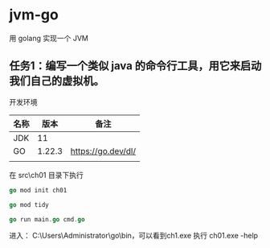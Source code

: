# jvm-go
用 golang 实现一个 JVM





## 任务1：编写一个类似 java 的命令行工具，用它来启动我们自己的虚拟机。



开发环境

| 名称 | 版本   | 备注               |
| ---- | ------ | ------------------ |
| JDK  | 11     |                    |
| GO   | 1.22.3 | https://go.dev/dl/ |
|      |        |                    |



在 src\ch01 目录下执行

```go
go mod init ch01

go mod tidy

go run main.go cmd.go
```

进入： C:\Users\Administrator\go\bin，可以看到ch1.exe
执行 ch01.exe -help




